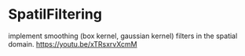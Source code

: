 # SpatilFiltering
implement smoothing (box kernel, gaussian kernel) filters in the spatial domain.
https://youtu.be/xTRsxrvXcmM
